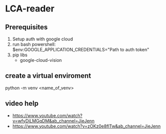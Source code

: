 #   LCA-reader

##  Prerequisites
1.  Setup auth with google cloud
2.  run bash powershell: $env:GOOGLE_APPLICATION_CREDENTIALS="Path to auth token"
3.  pip libs
    - google-cloud-vision

##  create a virtual enviroment
python -m venv <name_of_venv>

##  video help
-   https://www.youtube.com/watch?v=wfyDiLMGqDM&ab_channel=JieJenn
-   https://www.youtube.com/watch?v=zOKz0e8flTw&ab_channel=JieJenn
